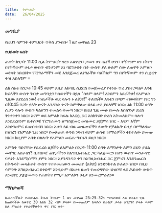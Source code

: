 ```yaml
---
title:  ትምህርት
date:   26/04/2025
---
```



### መግቢያ

የዚህን ሳምንት ትምህርት ጥቅስ ያንብቡ፡ 1 ዜና መዋዕል 23

**የህይወት ፍሰት**
 
ጠዋት ከንጋት 11:00 ሲል ትምህርት ኖረን አልኖረን፣ ታመን ሆነ ጤነኛ ሆነን፣ ተኝተንም ሆነ ነቅተን በየትኛውም ሁኔታ ውስጥ ብንሆንም እኔ ባደግሁበት ቤት ውስጥ ያለ ሁሉም ሰው ለጠዋት አምልኮ መነሳት ነበረበት። ፕሮግራማችን መቼ እንደጀመረ ልነግራችሁ ባልችልም ግን በየትኛውም ቀን ሲቋረጥ ትዝ አይለኝም ።
 
ልክ ሰአቱ ከንጋቱ 10:45 ወይም እዚያ አከባቢ ሲደርስ የመጀመሪያ የተነሱ ጥሪ ያስተጋባል። እናቴ ክፍላችን ውስጥ ገብታ መግባቷን ካሳወቀችን በኋላ "ሰላም ሰላም! እንደምን አደራችሁ! የአምልኮ ጊዜው እየደረሰ ነው! ተነስታችሁ ወደ ሳሎን ኑ ልጆቼ!" ትለናለች። እናቴን በጣም ብወዳትም ነገር ግን በ10:45 ንጋት ያላት ጽናት አንዳንድ ቀናት ከምችለው በላይ ሆኖ ያሰለቸኝ ነበር። ልክ 11:00 ሰዓት ሲሆን ሳሎን ውስጥ ካልሆንን ተመልሳ ትመጣ ነበር። በዚህ ጊዜ ሙሉ በሙሉ እስክንነቃ ድረስ ትነቀንቀን ነበር። እናም ወደ አምልኮ ክፍሉ ከእርሷ ጋር እስክንሄድ ድረስ አትመለስም። ሳሎን እንደደረስንም ቤተሰቦቼ ፕሮግራሙን ለማስጀመር መዝሙር ይጀምሩ ነበር - እናም እኛም እንድንዘምር ይጠብቁብን ነበር። አሁን ላይ ብዙ መዝሙሮችን ላውቅ የቻልኩት በዚያ በየማለዳው በነበረን የአምልኮ ጊዜ ነበር። የመጽሐፍ ቅዱስ ንባብ ወይም ሐሳብ ዝማሬዎችን ተከትለው ይመጡ ነበር። ከዚያም አባቴ በጸሎት የአምልኮ መርሐ-ግብሩን ይዘጋ ነበር።
 
አምስት ዓይናቸው የደፈረሰ ልጆችን ለአምልኮ በንጋት 11:00 ሰዓት ለማንቃት ለምን ይህን ያህል መቸገር አስፈለገ?  ቤተሰቦቼ ጠዋታችንን ከእግዚአብሔር ጋር ካልጀመርን በቀን ውስጥ መንፈሳዊ ባዶነት እንደሚሰማን ያምኑ ነበር። እያንዳንዱን ቀን ከእግዚአብሔር ጋር ጀምረን እንድንጨርስ በቅዱሳት መጻሕፍት ውስጥ የተቀመጠውን መመሪያ (እቅድ) እንድንከተል ይፈልጉ ነበር። በዚህ ሳምንት እግዚአብሔር በቀድሞ እንዲሁም በአሁኑ ዘመን የመረጣቸው ህዝቦቹ ላይ ሕይወት ውስጥ እንዲኖር ያቋቋመውን የጠዋትና የማታ አምልኮን ሁኔታ እንመረምራለን።


### ማስታወሻ 

`ከመረጣችሁት የመጽሐፍ ቅዱስ ትርጉም 1 ዜና መዋዕል 23:25-32ን ማስታወሻ ላይ ይጻፉ። ጊዜ ከጠበባችሁ ከቁጥር 30 እስከ 32 ብቻ ይጻፉ። በመቀጠልም ክፍሉን በራስዎ ቃላት እንደገና ይጻፉ ወይም ስለ ምዕራፉ የተረዳችሁትን ዋና ነገር ጻፉ።`

